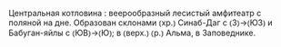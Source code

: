 ---
---

Центральная котловина
: веерообразный лесистый амфитеатр с поляной на дне. Образован склонами ⦅хр.⦆ Синаб-Даг с ⦅З⦆→⦅ЮЗ⦆ и Бабуган-яйлы с ⦅ЮВ⦆→⦅Ю⦆; в ⦅верх.⦆ ⦅р.⦆ Альма, в Заповеднике.
